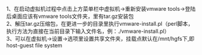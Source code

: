 1、在启动虚拟机过程中点击上方菜单栏中虚拟机->重新安装vmware tools->登陆后桌面应该有vmware tools文件夹，里有tar.gz安装包<br>
2、解压tar.gz压缩包，在更进一步的目录里执行vmware-install.pl（perl脚本，执行方法为直接在当前目录下输入文件名，例：./vmware-install.pl）<br>
3、可以在虚拟机->设置->选项里设置共享文件夹，挂载点默认在/mnt/hgfs下,即host-guest file system<br>
